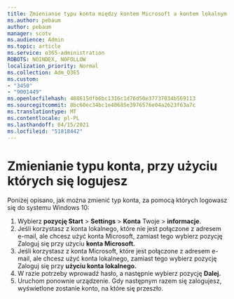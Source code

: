 ```yaml
---
title: Zmienianie typu konta między kontem Microsoft a kontem lokalnym
ms.author: pebaum
author: pebaum
manager: scotv
ms.audience: Admin
ms.topic: article
ms.service: o365-administration
ROBOTS: NOINDEX, NOFOLLOW
localization_priority: Normal
ms.collection: Adm_O365
ms.custom:
- "3450"
- "9001449"
ms.openlocfilehash: 488615dfb6bc1316c1d76d50e37737034b569113
ms.sourcegitcommit: 8bc60ec34bc1e40685e3976576e04a2623f63a7c
ms.translationtype: MT
ms.contentlocale: pl-PL
ms.lasthandoff: 04/15/2021
ms.locfileid: "51818442"
---
```

# <a name="change-the-account-type-that-you-sign-in-with"></a>Zmienianie typu konta, przy użyciu których się logujesz

Poniżej opisano, jak można zmienić typ konta, za pomocą których logowasz się do systemu Windows 10:

1. Wybierz **pozycję Start**  >  **Settings**  >  **Konta** Twoje  >  **informacje**.
2. Jeśli korzystasz z konta lokalnego, które nie jest połączone z adresem e-mail, ale chcesz użyć konta Microsoft, zamiast tego wybierz pozycję Zaloguj się przy użyciu **konta Microsoft.**
3. Jeśli korzystasz z konta Microsoft, które jest połączone z adresem e-mail, ale chcesz użyć konta lokalnego, zamiast tego wybierz pozycję Zaloguj się przy **użyciu konta lokalnego.**
4. W razie potrzeby wprowadź hasło, a następnie wybierz pozycję **Dalej.**
5. Uruchom ponownie urządzenie. Gdy następnym razem się zalogujesz, wyświetlone zostanie konto, na które się przeszło.